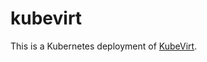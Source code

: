 # kubevirt

This is a Kubernetes deployment of [KubeVirt][kubevirt].

[kubevirt]: https://kubevirt.io/
